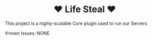 <h1 align="center">❤️ Life Steal ❤️</h1>


This project is a highly-scalable Core plugin used to run our Servers

Known Issues:
NONE


